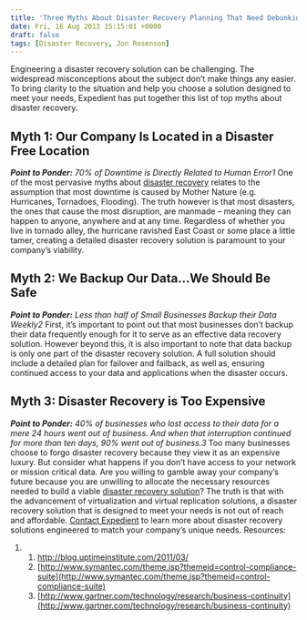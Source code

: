 ```yaml
---
title: 'Three Myths About Disaster Recovery Planning That Need Debunking'
date: Fri, 16 Aug 2013 15:15:01 +0000
draft: false
tags: [Disaster Recovery, Jon Rosenson]
---
```


Engineering a disaster recovery solution can be challenging. The widespread misconceptions about the subject don’t make things any easier. To bring clarity to the situation and help you choose a solution designed to meet your needs, Expedient has put together this list of top myths about disaster recovery.

**Myth 1:** Our Company Is Located in a Disaster Free Location
--------------------------------------------------------------

_**Point to Ponder:** 70% of Downtime is Directly Related to Human Error1_ One of the most pervasive myths about [disaster recovery](https://www.expedient.com/managed-services/disaster-recovery/ "Disaster Recovery") relates to the assumption that most downtime is caused by Mother Nature (e.g. Hurricanes, Tornadoes, Flooding). The truth however is that most disasters, the ones that cause the most disruption, are manmade – meaning they can happen to anyone, anywhere and at any time. Regardless of whether you live in tornado alley, the hurricane ravished East Coast or some place a little tamer, creating a detailed disaster recovery solution is paramount to your company’s viability.

**Myth 2:** We Backup Our Data…We Should Be Safe
------------------------------------------------

_**Point to Ponder:** Less than half of Small Businesses Backup their Data Weekly2_ First, it’s important to point out that most businesses don’t backup their data frequently enough for it to serve as an effective data recovery solution. However beyond this, it is also important to note that data backup is only one part of the disaster recovery solution. A full solution should include a detailed plan for failover and failback, as well as, ensuring continued access to your data and applications when the disaster occurs.

**Myth 3:** Disaster Recovery is Too Expensive
----------------------------------------------

_**Point to Ponder:** 40% of businesses who lost access to their data for a mere 24 hours went out of business. And when that interruption continued for more than ten days, 90% went out of business.3_ Too many businesses choose to forgo disaster recovery because they view it as an expensive luxury. But consider what happens if you don’t have access to your network or mission critical data. Are you willing to gamble away your company’s future because you are unwilling to allocate the necessary resources needed to build a viable [disaster recovery solution](/managed-services/disaster-recovery/ "Disaster Recovery as a Service")? The truth is that with the advancement of virtualization and virtual replication solutions, a disaster recovery solution that is designed to meet your needs is not out of reach and affordable. [Contact Expedient](https://www.expedient.com/support/ "Support") to learn more about disaster recovery solutions engineered to match your company’s unique needs. Resources:

1.  1.  http://blog.uptimeinstitute.com/2011/03/
    2.  [http://www.symantec.com/theme.jsp?themeid=control-compliance-suite](http://www.symantec.com/theme.jsp?themeid=control-compliance-suite)
    3.  [http://www.gartner.com/technology/research/business-continuity](http://www.gartner.com/technology/research/business-continuity)